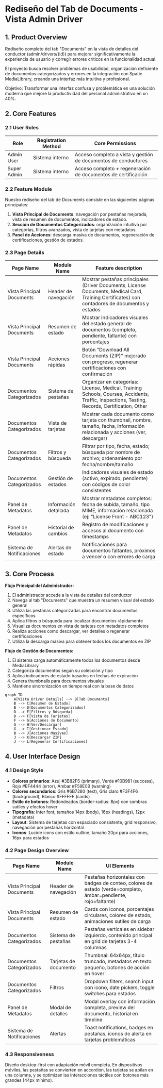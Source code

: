 # Rediseño del Tab de Documents - Vista Admin Driver

## 1. Product Overview

Rediseño completo del tab "Documents" en la vista de detalles del conductor (admin/drivers/{id}) para mejorar significativamente la experiencia de usuario y corregir errores críticos en la funcionalidad actual.

El proyecto busca resolver problemas de usabilidad, organización deficiente de documentos categorizados y errores en la integración con Spatie MediaLibrary, creando una interfaz más intuitiva y profesional.

Objetivo: Transformar una interfaz confusa y problemática en una solución moderna que mejore la productividad del personal administrativo en un 40%.

## 2. Core Features

### 2.1 User Roles

| Role | Registration Method | Core Permissions |
|------|---------------------|------------------|
| Admin User | Sistema interno | Acceso completo a vista y gestión de documentos de conductores |
| Super Admin | Sistema interno | Acceso completo + regeneración de documentos de certificación |

### 2.2 Feature Module

Nuestro rediseño del tab de Documents consiste en las siguientes páginas principales:

1. **Vista Principal de Documents**: navegación por pestañas mejorada, vista de resumen de documentos, indicadores de estado.
2. **Sección de Documentos Categorizados**: organización intuitiva por categorías, filtros avanzados, vista de tarjetas con metadatos.
3. **Panel de Acciones**: descarga masiva de documentos, regeneración de certificaciones, gestión de estados.

### 2.3 Page Details

| Page Name | Module Name | Feature description |
|-----------|-------------|---------------------|
| Vista Principal Documents | Header de navegación | Mostrar pestañas principales (Driver Documents, License Documents, Medical Card, Training Certificates) con contadores de documentos y estados |
| Vista Principal Documents | Resumen de estado | Mostrar indicadores visuales del estado general de documentos (completo, pendiente, faltante) con porcentajes |
| Vista Principal Documents | Acciones rápidas | Botón "Download All Documents (ZIP)" mejorado con progreso, regenerar certificaciones con confirmación |
| Documentos Categorizados | Sistema de pestañas | Organizar en categorías: License, Medical, Training Schools, Courses, Accidents, Traffic, Inspections, Testing, Records, Certification, Other |
| Documentos Categorizados | Vista de tarjetas | Mostrar cada documento como tarjeta con thumbnail, nombre, tamaño, fecha, información relacionada y acciones (ver, descargar) |
| Documentos Categorizados | Filtros y búsqueda | Filtrar por tipo, fecha, estado; búsqueda por nombre de archivo; ordenamiento por fecha/nombre/tamaño |
| Documentos Categorizados | Gestión de estados | Indicadores visuales de estado (activo, expirado, pendiente) con códigos de color consistentes |
| Panel de Metadatos | Información detallada | Mostrar metadatos completos: fecha de subida, tamaño, tipo MIME, información relacionada (ej: "License Front - ABC123") |
| Panel de Metadatos | Historial de cambios | Registro de modificaciones y accesos al documento con timestamps |
| Sistema de Notificaciones | Alertas de estado | Notificaciones para documentos faltantes, próximos a vencer o con errores de carga |

## 3. Core Process

**Flujo Principal del Administrador:**
1. El administrador accede a la vista de detalles del conductor
2. Navega al tab "Documents" que muestra un resumen visual del estado general
3. Utiliza las pestañas categorizadas para encontrar documentos específicos
4. Aplica filtros o búsqueda para localizar documentos rápidamente
5. Visualiza documentos en vista de tarjetas con metadatos completos
6. Realiza acciones como descargar, ver detalles o regenerar certificaciones
7. Utiliza la descarga masiva para obtener todos los documentos en ZIP

**Flujo de Gestión de Documentos:**
1. El sistema carga automáticamente todos los documentos desde MediaLibrary
2. Categoriza documentos según su colección y tipo
3. Aplica indicadores de estado basados en fechas de expiración
4. Genera thumbnails para documentos visuales
5. Mantiene sincronización en tiempo real con la base de datos

```mermaid
graph TD
    A[Vista Driver Details] --> B[Tab Documents]
    B --> C[Resumen de Estado]
    B --> D[Documentos Categorizados]
    D --> E[Filtros y Búsqueda]
    D --> F[Vista de Tarjetas]
    F --> G[Acciones de Documento]
    G --> H[Ver/Descargar]
    G --> I[Gestionar Estado]
    B --> J[Acciones Masivas]
    J --> K[Descargar ZIP]
    J --> L[Regenerar Certificaciones]
```

## 4. User Interface Design

### 4.1 Design Style

- **Colores primarios**: Azul #3B82F6 (primary), Verde #10B981 (success), Rojo #EF4444 (error), Ámbar #F59E0B (warning)
- **Colores secundarios**: Gris #6B7280 (text), Gris claro #F3F4F6 (background), Blanco #FFFFFF (cards)
- **Estilo de botones**: Redondeados (border-radius: 8px) con sombras sutiles y efectos hover
- **Tipografía**: Inter font, tamaños 14px (body), 16px (headings), 12px (metadata)
- **Layout**: Sistema de tarjetas con espaciado consistente, grid responsivo, navegación por pestañas horizontal
- **Iconos**: Lucide icons con estilo outline, tamaño 20px para acciones, 16px para estados

### 4.2 Page Design Overview

| Page Name | Module Name | UI Elements |
|-----------|-------------|-------------|
| Vista Principal Documents | Header de navegación | Pestañas horizontales con badges de conteo, colores de estado (verde=completo, ámbar=pendiente, rojo=faltante) |
| Vista Principal Documents | Resumen de estado | Cards con iconos, porcentajes circulares, colores de estado, animaciones sutiles de carga |
| Documentos Categorizados | Sistema de pestañas | Pestañas verticales en sidebar izquierdo, contenido principal en grid de tarjetas 3-4 columnas |
| Documentos Categorizados | Tarjetas de documento | Thumbnail 64x64px, título truncado, metadatos en texto pequeño, botones de acción en hover |
| Documentos Categorizados | Filtros | Dropdown filters, search input con icono, date pickers, toggle switches para estados |
| Panel de Metadatos | Modal de detalles | Modal overlay con información completa, preview del documento, historial en timeline |
| Sistema de Notificaciones | Alertas | Toast notifications, badges en pestañas, iconos de alerta en tarjetas problemáticas |

### 4.3 Responsiveness

Diseño desktop-first con adaptación móvil completa. En dispositivos móviles, las pestañas se convierten en accordion, las tarjetas se apilan en una columna, y se optimizan las interacciones táctiles con botones más grandes (44px mínimo).